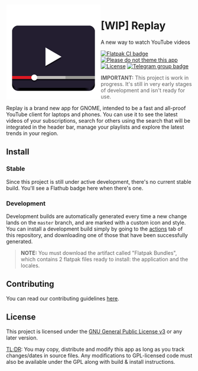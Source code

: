 <img align="left" alt="Project logo" src="data/icons/scalable/apps/com.github.nahuelwexd.Replay.svg" />

# [WIP] Replay

A new way to watch YouTube videos

[![Flatpak CI badge](https://github.com/nahuelwexd/Replay/workflows/Flatpak/badge.svg)](https://github.com/nahuelwexd/Replay/actions?query=workflow:Flatpak)
[![Please do not theme this app](https://stopthemingmy.app/badge.svg)](https://stopthemingmy.app)
[![License](https://img.shields.io/github/license/nahuelwexd/Replay?label=License&logo=gnu)](COPYING)
[![Telegram group badge](https://img.shields.io/badge/Telegram-Join_the_chat-2CA5E0?style=flat&logo=telegram)](https://t.me/ReplayApp)

> **IMPORTANT:** This project is work in progress. It's still in very early stages of development and isn't ready for use.

Replay is a brand new app for GNOME, intended to be a fast and all-proof YouTube client for laptops and phones. You can use it to see the latest videos of your subscriptions, search for others using the search that will be integrated in the header bar, manage your playlists and explore the latest trends in your region.

## Install

### Stable

Since this project is still under active development, there's no current stable build. You'll see a Flathub badge here when there's one.

### Development

Development builds are automatically generated every time a new change lands on the `master` branch, and are marked with a custom icon and style. You can install a development build simply by going to the [actions](https://github.com/nahuelwexd/Replay/actions) tab of this repository, and downloading one of those that have been successfully generated.

> **NOTE:** You must download the artifact called "Flatpak Bundles", which contains 2 flatpak files ready to install: the application and the locales.

## Contributing

You can read our contributing guidelines [here](CONTRIBUTING.md).

## License

This project is licensed under the [GNU General Public License v3](COPYING) or any later version.

[TL;DR](https://www.tldrlegal.com/l/gpl-3.0): You may copy, distribute and modify this app as long as you track changes/dates in source files. Any modifications to GPL-licensed code must also be available under the GPL along with build & install instructions.

